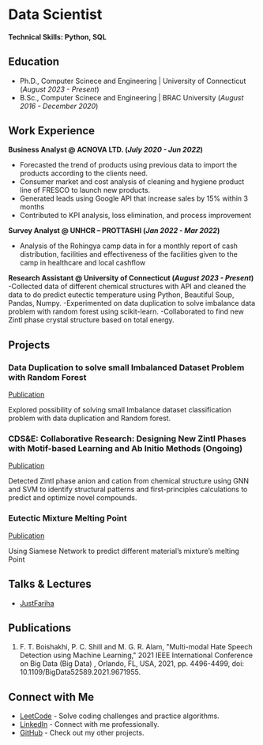 # Data Scientist

#### Technical Skills: Python, SQL

## Education
- Ph.D., Computer Scinece and Engineering | University of Connecticut (_August 2023 - Present_)								       	               
- B.Sc., Computer Scinece and Engineering | BRAC University (_August 2016 - December 2020_)

## Work Experience
**Business Analyst @ ACNOVA LTD. (_July 2020 - Jun 2022_)**
- Forecasted the trend of products using previous data to import the products according to the clients need.
- Consumer market and cost analysis of cleaning and hygiene product line of FRESCO to launch new products.
- Generated leads using Google API that increase sales by 15% within 3 months
- Contributed to KPI analysis, loss elimination, and process improvement

**Survey Analyst @ UNHCR – PROTTASHI  (_Jan 2022 - Mar 2022_)**
- Analysis of the Rohingya camp data in for a monthly report of cash distribution, facilities and effectiveness of the facilities given to the camp in healthcare and local cashflow
  
**Research Assistant @ University of Connecticut (_August 2023 - Present_)**
-Collected data of different chemical structures with API and cleaned the data to do predict eutectic temperature
using Python, Beautiful Soup, Pandas, Numpy.
-Experimented on data duplication to solve imbalance data problem with random forest using scikit-learn.
-Collaborated to find new Zintl phase crystal structure based on total energy.

## Projects

### Data Duplication to solve small Imbalanced Dataset Problem with Random Forest
[Publication]()

Explored possibility of solving small Imbalance dataset classification problem with data duplication and Random forest.



### CDS&E: Collaborative Research: Designing New Zintl Phases with Motif-based Learning and Ab Initio Methods (Ongoing)
[Publication]()

Detected Zintl phase anion and cation from chemical structure using GNN and SVM to identify
structural patterns and first-principles calculations to predict and optimize novel compounds.

<!--![EEG Band Discovery](/assets/img/eeg_band_discovery.jpeg)-->

### Eutectic Mixture Melting Point 
[Publication]()

Using Siamese Network to predict different material’s mixture’s melting Point

<!--![Bike Study](/assets/img/bike_study.jpeg)-->

## Talks & Lectures

- [JustFariha](https://www.youtube.com/@JustFariha)

## Publications
1. F. T. Boishakhi, P. C. Shill and M. G. R. Alam, "Multi-modal Hate Speech Detection using Machine Learning," 2021 IEEE International Conference on Big Data (Big Data) , Orlando, FL, USA, 2021, pp. 4496-4499, doi: 10.1109/BigData52589.2021.9671955.

## Connect with Me

- [LeetCode](https://leetcode.com/u/fariha123/) - Solve coding challenges and practice algorithms.
- [LinkedIn](https://www.linkedin.com/in/fariha-tahosin-boishakhi/) - Connect with me professionally.
- [GitHub](https://github.com/fariha123) - Check out my other projects.

